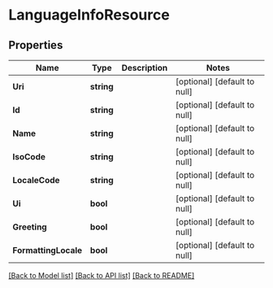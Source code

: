 # LanguageInfoResource

## Properties
Name | Type | Description | Notes
------------ | ------------- | ------------- | -------------
**Uri** | **string** |  | [optional] [default to null]
**Id** | **string** |  | [optional] [default to null]
**Name** | **string** |  | [optional] [default to null]
**IsoCode** | **string** |  | [optional] [default to null]
**LocaleCode** | **string** |  | [optional] [default to null]
**Ui** | **bool** |  | [optional] [default to null]
**Greeting** | **bool** |  | [optional] [default to null]
**FormattingLocale** | **bool** |  | [optional] [default to null]

[[Back to Model list]](../README.md#documentation-for-models) [[Back to API list]](../README.md#documentation-for-api-endpoints) [[Back to README]](../README.md)


